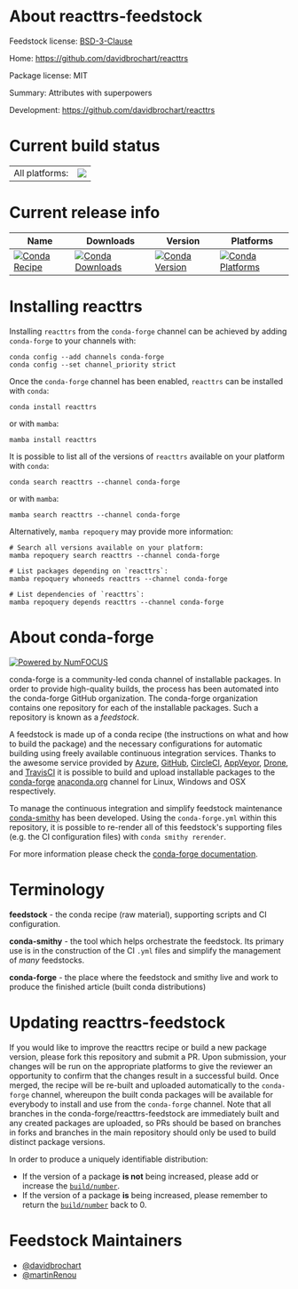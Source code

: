 About reacttrs-feedstock
========================

Feedstock license: [BSD-3-Clause](https://github.com/conda-forge/reacttrs-feedstock/blob/main/LICENSE.txt)

Home: https://github.com/davidbrochart/reacttrs

Package license: MIT

Summary: Attributes with superpowers

Development: https://github.com/davidbrochart/reacttrs

Current build status
====================


<table><tr><td>All platforms:</td>
    <td>
      <a href="https://dev.azure.com/conda-forge/feedstock-builds/_build/latest?definitionId=19550&branchName=main">
        <img src="https://dev.azure.com/conda-forge/feedstock-builds/_apis/build/status/reacttrs-feedstock?branchName=main">
      </a>
    </td>
  </tr>
</table>

Current release info
====================

| Name | Downloads | Version | Platforms |
| --- | --- | --- | --- |
| [![Conda Recipe](https://img.shields.io/badge/recipe-reacttrs-green.svg)](https://anaconda.org/conda-forge/reacttrs) | [![Conda Downloads](https://img.shields.io/conda/dn/conda-forge/reacttrs.svg)](https://anaconda.org/conda-forge/reacttrs) | [![Conda Version](https://img.shields.io/conda/vn/conda-forge/reacttrs.svg)](https://anaconda.org/conda-forge/reacttrs) | [![Conda Platforms](https://img.shields.io/conda/pn/conda-forge/reacttrs.svg)](https://anaconda.org/conda-forge/reacttrs) |

Installing reacttrs
===================

Installing `reacttrs` from the `conda-forge` channel can be achieved by adding `conda-forge` to your channels with:

```
conda config --add channels conda-forge
conda config --set channel_priority strict
```

Once the `conda-forge` channel has been enabled, `reacttrs` can be installed with `conda`:

```
conda install reacttrs
```

or with `mamba`:

```
mamba install reacttrs
```

It is possible to list all of the versions of `reacttrs` available on your platform with `conda`:

```
conda search reacttrs --channel conda-forge
```

or with `mamba`:

```
mamba search reacttrs --channel conda-forge
```

Alternatively, `mamba repoquery` may provide more information:

```
# Search all versions available on your platform:
mamba repoquery search reacttrs --channel conda-forge

# List packages depending on `reacttrs`:
mamba repoquery whoneeds reacttrs --channel conda-forge

# List dependencies of `reacttrs`:
mamba repoquery depends reacttrs --channel conda-forge
```


About conda-forge
=================

[![Powered by
NumFOCUS](https://img.shields.io/badge/powered%20by-NumFOCUS-orange.svg?style=flat&colorA=E1523D&colorB=007D8A)](https://numfocus.org)

conda-forge is a community-led conda channel of installable packages.
In order to provide high-quality builds, the process has been automated into the
conda-forge GitHub organization. The conda-forge organization contains one repository
for each of the installable packages. Such a repository is known as a *feedstock*.

A feedstock is made up of a conda recipe (the instructions on what and how to build
the package) and the necessary configurations for automatic building using freely
available continuous integration services. Thanks to the awesome service provided by
[Azure](https://azure.microsoft.com/en-us/services/devops/), [GitHub](https://github.com/),
[CircleCI](https://circleci.com/), [AppVeyor](https://www.appveyor.com/),
[Drone](https://cloud.drone.io/welcome), and [TravisCI](https://travis-ci.com/)
it is possible to build and upload installable packages to the
[conda-forge](https://anaconda.org/conda-forge) [anaconda.org](https://anaconda.org/)
channel for Linux, Windows and OSX respectively.

To manage the continuous integration and simplify feedstock maintenance
[conda-smithy](https://github.com/conda-forge/conda-smithy) has been developed.
Using the ``conda-forge.yml`` within this repository, it is possible to re-render all of
this feedstock's supporting files (e.g. the CI configuration files) with ``conda smithy rerender``.

For more information please check the [conda-forge documentation](https://conda-forge.org/docs/).

Terminology
===========

**feedstock** - the conda recipe (raw material), supporting scripts and CI configuration.

**conda-smithy** - the tool which helps orchestrate the feedstock.
                   Its primary use is in the construction of the CI ``.yml`` files
                   and simplify the management of *many* feedstocks.

**conda-forge** - the place where the feedstock and smithy live and work to
                  produce the finished article (built conda distributions)


Updating reacttrs-feedstock
===========================

If you would like to improve the reacttrs recipe or build a new
package version, please fork this repository and submit a PR. Upon submission,
your changes will be run on the appropriate platforms to give the reviewer an
opportunity to confirm that the changes result in a successful build. Once
merged, the recipe will be re-built and uploaded automatically to the
`conda-forge` channel, whereupon the built conda packages will be available for
everybody to install and use from the `conda-forge` channel.
Note that all branches in the conda-forge/reacttrs-feedstock are
immediately built and any created packages are uploaded, so PRs should be based
on branches in forks and branches in the main repository should only be used to
build distinct package versions.

In order to produce a uniquely identifiable distribution:
 * If the version of a package **is not** being increased, please add or increase
   the [``build/number``](https://docs.conda.io/projects/conda-build/en/latest/resources/define-metadata.html#build-number-and-string).
 * If the version of a package **is** being increased, please remember to return
   the [``build/number``](https://docs.conda.io/projects/conda-build/en/latest/resources/define-metadata.html#build-number-and-string)
   back to 0.

Feedstock Maintainers
=====================

* [@davidbrochart](https://github.com/davidbrochart/)
* [@martinRenou](https://github.com/martinRenou/)

